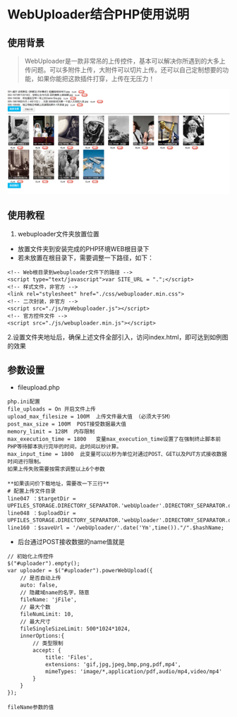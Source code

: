 # WebUploader结合PHP使用说明
## 使用背景

> WebUploader是一款非常吊的上传控件，基本可以解决你所遇到的大多上传问题。可以多附件上传，大附件可以切片上传。还可以自己定制想要的功能，如果你能把这款插件打穿，上传在无压力！

![](https://github.com/yugiwjun/webuploader/blob/master/example.png)

## 使用教程

1. webuploader文件夹放置位置

* 放置文件夹到安装完成的PHP环境WEB根目录下
* 若未放置在根目录下，需要调整一下路径，如下：

```shell
<!-- Web根目录到webuploader文件下的路径 -->
<script type="text/javascript">var SITE_URL = ".";</script>
<!-- 样式文件，非官方 -->
<link rel="stylesheet" href="./css/webuploader.min.css">
<!-- 二次封装，非官方 -->
<script src="./js/myWebuploader.js"></script>
<!-- 官方控件文件 -->
<script src="./js/webuploader.min.js"></script>
```

2.设置文件夹地址后，确保上述文件全部引入，访问index.html，即可达到如例图的效果

## 参数设置

* fileupload.php

```shell
php.ini配置
file_uploads = On 开启文件上传
upload_max_filesize = 100M  上传文件最大值 （必须大于5M）
post_max_size = 100M  POST接受数据最大值
memory_limit = 128M  内存限制
max_execution_time = 1800   变量max_execution_time设置了在强制终止脚本前PHP等待脚本执行完毕的时间，此时间以秒计算。
max_input_time = 1800  此变量可以以秒为单位对通过POST、GET以及PUT方式接收数据时间进行限制。
如果上传失败需要按需求调整以上6个参数

**如果该问价下载地址，需要改一下三行**
# 配置上传文件目录
line047 ：$targetDir = UPFILES_STORAGE.DIRECTORY_SEPARATOR.'webUploader'.DIRECTORY_SEPARATOR.date('Ym',time());
line048 ：$uploadDir = UPFILES_STORAGE.DIRECTORY_SEPARATOR.'webUploader'.DIRECTORY_SEPARATOR.date('Ym',time());
line160 ：$saveUrl = '/webUploader/'.date('Ym',time())."/".$hashName;
```

* 后台通过POST接收数据的name值就是

```shell
// 初始化上传控件
$("#uploader").empty();
var uploader = $("#uploader").powerWebUpload({
    // 是否自动上传
    auto: false,
    // 隐藏域name的名字，随意
    fileName: 'jFile',
    // 最大个数
    fileNumLimit: 10,
    // 最大尺寸
    fileSingleSizeLimit: 500*1024*1024,
    innerOptions:{
        // 类型限制
        accept: {
            title: 'Files',
            extensions: 'gif,jpg,jpeg,bmp,png,pdf,mp4',
            mimeTypes: 'image/*,application/pdf,audio/mp4,video/mp4'
        }
    }
});

fileName参数的值
```
